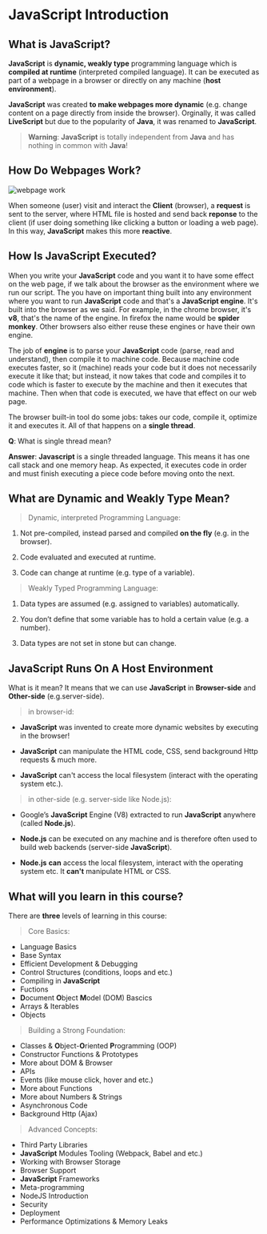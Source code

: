# JavaScript Introduction

## What is JavaScript?

**JavaScript** is **dynamic, weakly type** programming language which is **compiled at runtime** (interpreted compiled language). It can be executed as part of a webpage in a browser or directly on any machine (**host environment**).

**JavaScript** was created **to make webpages more dynamic** (e.g. change content on a page directly from inside the browser). Orginally, it was called **LiveScript** but due to the popularity of **Java**, it was renamed to **JavaScript**.

> **Warning**: **JavaScript** is totally independent from **Java** and has nothing in common with **Java**!

## How Do Webpages Work?

![webpage work](https://media.geeksforgeeks.org/wp-content/uploads/Web_Servers_work_1.png)

When someone (user) visit and interact the **Client** (browser), a **request** is sent to the server, where HTML file is hosted and send back **reponse** to the client (if user doing something like clicking a button or loading a web page). In this way, **JavaScript** makes this more **reactive**.

## How Is JavaScript Executed?

When you write your **JavaScript** code and you want it to have some effect on the web page, if we talk about the browser as the environment where we run our script. The you have on important thing built into any environment where you want to run **JavaScript** code and that's a **JavaScript engine**. It's built into the browser as we said. For example, in the chrome browser, it's **v8**, that's the name of the engine. In firefox the name would be **spider monkey**. Other browsers also either reuse these engines or have their own engine.

The job of **engine** is to parse your **JavaScript** code (parse, read and understand), then compile it to machine code. Because machine code executes faster, so it (machine) reads your code but it does not necessarily execute it like that; but instead, it now takes that code and compiles it to code which is faster to execute by the machine and then it executes that machine. Then when that code is executed, we have that effect on our web page.

The browser built-in tool do some jobs: takes our code, compile it, optimize it and executes it. All of that happens on a **single thread**.

**Q**: What is single thread mean?

**Answer**: **Javascript** is a single threaded language. This means it has one call stack and one memory heap. As expected, it executes code in order and must finish executing a piece code before moving onto the next.

## What are Dynamic and Weakly Type Mean?

> Dynamic, interpreted Programming Language:

1. Not pre-compiled, instead parsed and compiled **on the fly** (e.g. in the browser).

2. Code evaluated and executed at runtime.

3. Code can change at runtime (e.g. type of a variable).

> Weakly Typed Programming Language:

1. Data types are assumed (e.g. assigned to variables) automatically.

2. You don’t define that some variable has to hold a certain value (e.g. a number).

3. Data types are not set in stone but can change.

## JavaScript Runs On A Host Environment

What is it mean? It means that we can use **JavaScript** in **Browser-side** and **Other-side** (e.g.server-side).

> in browser-id:

- **JavaScript** was invented to create more dynamic websites by executing in the browser!

- **JavaScript** can manipulate the HTML code, CSS, send background Http requests & much more.

- **JavaScript** can't access the local filesystem (interact with the operating system etc.).

> in other-side (e.g. server-side like Node.js):

- Google’s **JavaScript** Engine (V8) extracted to run **JavaScript** anywhere (called **Node.js**).

- **Node.js** can be executed on any machine and is therefore often used to build web backends (server-side **JavaScript**).

- **Node.js** **can** access the local filesystem, interact with the operating system etc. It **can't** manipulate HTML or CSS.

## What will you learn in this course?

There are **three** levels of learning in this course:

> Core Basics:

- Language Basics
- Base Syntax
- Efficient Development & Debugging
- Control Structures (conditions, loops and etc.)
- Compiling in **JavaScript**
- Fuctions
- **D**ocument **O**bject **M**odel (DOM) Bascics
- Arrays & Iterables
- Objects

> Building a Strong Foundation:

- Classes & **O**bject-**O**riented **P**rogramming (OOP)
- Constructor Functions & Prototypes
- More about DOM & Browser
- APIs
- Events (like mouse click, hover and etc.)
- More about Functions
- More about Numbers & Strings
- Asynchronous Code
- Background Http (Ajax)

> Advanced Concepts:

- Third Party Libraries
- **JavaScript** Modules Tooling (Webpack, Babel and etc.)
- Working with Browser Storage
- Browser Support
- **JavaScript** Frameworks
- Meta-programming
- NodeJS Introduction
- Security
- Deployment
- Performance Optimizations & Memory Leaks
